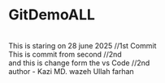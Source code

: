 # GitDemoALL
<br>
This is staring on 28 june 2025 //1st Commit
<br>
This is commit from second //2nd
<br>
and this is change form the vs Code //2nd
<br>
author - Kazi MD. wazeh Ullah farhan
